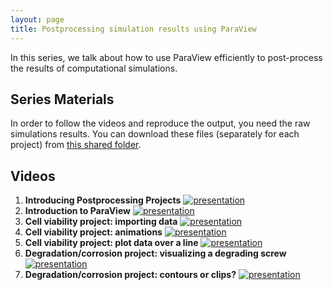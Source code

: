 ```yaml
---
layout: page
title: Postprocessing simulation results using ParaView
---
```


In this series, we talk about how to use ParaView efficiently to post-process the results of computational simulations.

## Series Materials

In order to follow the videos and reproduce the output, you need the raw simulations results. You can download these files (separately for each project) from [this shared folder](https://drive.google.com/drive/folders/1emHuLLkXBkJoCii_4obBy9PNRlK7n1Vq?usp=sharing).

## Videos

1. **Introducing Postprocessing Projects**
[![presentation](http://img.youtube.com/vi/AFkeKoq4SXo/0.jpg)](https://www.youtube.com/watch?v=AFkeKoq4SXo)
2. **Introduction to ParaView**
[![presentation](http://img.youtube.com/vi/1HiTOdO_bus/0.jpg)](https://www.youtube.com/watch?v=1HiTOdO_bus)
3. **Cell viability project: importing data**
[![presentation](http://img.youtube.com/vi/4AGbfs9vFSQ/0.jpg)](https://www.youtube.com/watch?v=4AGbfs9vFSQ)
4. **Cell viability project: animations**
[![presentation](http://img.youtube.com/vi/1QbcKxrAaKQ/0.jpg)](https://www.youtube.com/watch?v=1QbcKxrAaKQ)
5. **Cell viability project: plot data over a line**
[![presentation](http://img.youtube.com/vi/tGi-jk2UE2U/0.jpg)](https://www.youtube.com/watch?v=tGi-jk2UE2U)
6. **Degradation/corrosion project: visualizing a degrading screw**
[![presentation](http://img.youtube.com/vi/yeBPGwP3L80/0.jpg)](https://www.youtube.com/watch?v=yeBPGwP3L80)
7. **Degradation/corrosion project: contours or clips?**
[![presentation](http://img.youtube.com/vi/Sz-eBML2pxs/0.jpg)](https://www.youtube.com/watch?v=Sz-eBML2pxs)
